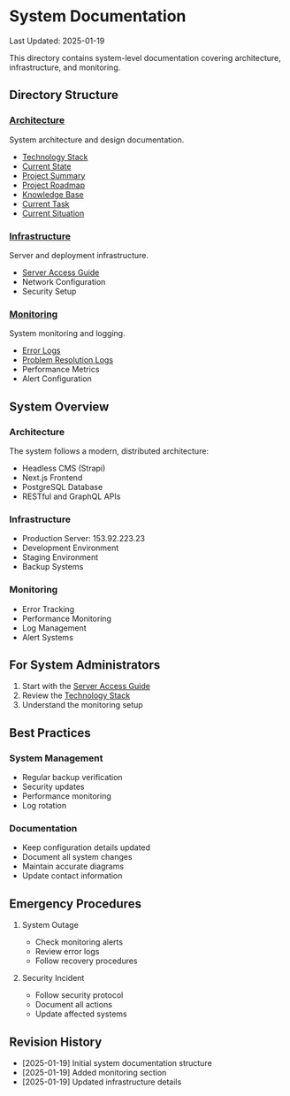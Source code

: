 # System Documentation
Last Updated: 2025-01-19

This directory contains system-level documentation covering architecture, infrastructure, and monitoring.

## Directory Structure

### [Architecture](./architecture/)
System architecture and design documentation.
- [Technology Stack](./architecture/tech_stack.md)
- [Current State](./architecture/cms_current_state.md)
- [Project Summary](./architecture/project_summary.md)
- [Project Roadmap](./architecture/project_roadmap.md)
- [Knowledge Base](./architecture/knowledge_base.md)
- [Current Task](./architecture/current_task.md)
- [Current Situation](./architecture/current_situation.md)

### [Infrastructure](./infrastructure/)
Server and deployment infrastructure.
- [Server Access Guide](./infrastructure/server_access_guide.md)
- Network Configuration
- Security Setup

### [Monitoring](./monitoring/)
System monitoring and logging.
- [Error Logs](./monitoring/logs/error_log.md)
- [Problem Resolution Logs](./monitoring/logs/)
- Performance Metrics
- Alert Configuration

## System Overview

### Architecture
The system follows a modern, distributed architecture:
- Headless CMS (Strapi)
- Next.js Frontend
- PostgreSQL Database
- RESTful and GraphQL APIs

### Infrastructure
- Production Server: 153.92.223.23
- Development Environment
- Staging Environment
- Backup Systems

### Monitoring
- Error Tracking
- Performance Monitoring
- Log Management
- Alert Systems

## For System Administrators

1. Start with the [Server Access Guide](./infrastructure/server_access_guide.md)
2. Review the [Technology Stack](./architecture/tech_stack.md)
3. Understand the monitoring setup

## Best Practices

### System Management
- Regular backup verification
- Security updates
- Performance monitoring
- Log rotation

### Documentation
- Keep configuration details updated
- Document all system changes
- Maintain accurate diagrams
- Update contact information

## Emergency Procedures

1. System Outage
   - Check monitoring alerts
   - Review error logs
   - Follow recovery procedures

2. Security Incident
   - Follow security protocol
   - Document all actions
   - Update affected systems

## Revision History
- [2025-01-19] Initial system documentation structure
- [2025-01-19] Added monitoring section
- [2025-01-19] Updated infrastructure details
